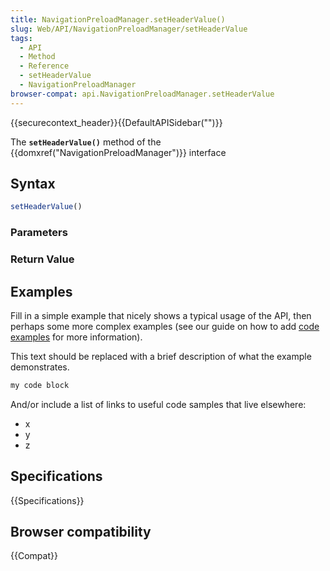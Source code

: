 ```yaml
---
title: NavigationPreloadManager.setHeaderValue()
slug: Web/API/NavigationPreloadManager/setHeaderValue
tags:
  - API
  - Method
  - Reference
  - setHeaderValue
  - NavigationPreloadManager
browser-compat: api.NavigationPreloadManager.setHeaderValue
---
```

{{securecontext_header}}{{DefaultAPISidebar("")}}

The **`setHeaderValue()`** method of the {{domxref("NavigationPreloadManager")}} interface 

## Syntax

```js
setHeaderValue()
```

### Parameters



### Return Value



## Examples

Fill in a simple example that nicely shows a typical usage of the API, then perhaps some more complex examples (see our guide on how to add [code examples](/en-US/docs/MDN/Contribute/Structures/Code_examples) for more information).

This text should be replaced with a brief description of what the example demonstrates.

```js
my code block
```

And/or include a list of links to useful code samples that live elsewhere:

*   x
*   y
*   z

## Specifications

{{Specifications}}

## Browser compatibility

{{Compat}}

